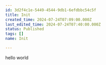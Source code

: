 ```yaml
---
id: 3d2f4c1e-5449-4544-9db1-6efdbbc54c5f
title: Init
created_time: 2024-07-24T07:09:00.000Z
last_edited_time: 2024-07-24T07:40:00.000Z
status: Published
tags: []
name: Init

---
```


hello world
